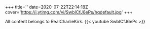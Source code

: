+++
title=''
date=2020-07-22T22:14:18Z
cover='https://i.ytimg.com/vi/SwbICfJ6ePs/hqdefault.jpg'
+++

All content belongs to RealCharlieKirk.
{{< youtube SwbICfJ6ePs >}}
